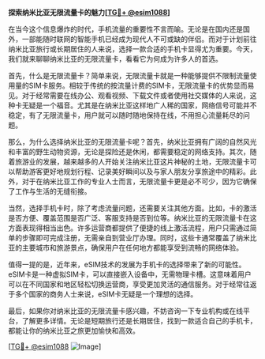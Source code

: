 **探索纳米比亚无限流量卡的魅力[[TG💪+ @esim1088](https://t.me/s/esim1088)]**

在当今这个信息爆炸的时代，手机流量的重要性不言而喻。无论是在国内还是国外，一部能随时联网的智能手机已经成为现代人不可或缺的伴侣。而对于计划前往纳米比亚旅行或长期居住的人来说，选择一款合适的手机卡显得尤为重要。今天，我们就来聊聊纳米比亚的无限流量卡，看看它为何成为许多人的首选。

首先，什么是无限流量卡？简单来说，无限流量卡就是一种能够提供不限制流量使用量的SIM卡服务。相较于传统的按流量计费的SIM卡，无限流量卡的优势显而易见。对于经常需要在线办公、观看视频、下载文件或者使用社交媒体的人来说，这种卡无疑是一个福音。尤其是在纳米比亚这样地广人稀的国家，网络信号可能并不稳定，有了无限流量卡，用户就可以随时随地保持在线，不用担心流量耗尽的问题。

那么，为什么选择纳米比亚的无限流量卡呢？首先，纳米比亚拥有广阔的自然风光和丰富的野生动物资源，无论是探险还是休闲，都需要稳定的网络支持。其次，随着旅游业的发展，越来越多的人开始关注纳米比亚这片神秘的土地，无限流量卡可以帮助游客更好地规划行程、记录美好瞬间以及与家人朋友分享旅途中的精彩。此外，对于在纳米比亚工作的专业人士而言，无限流量卡更是必不可少，因为它确保了工作与生活的无缝衔接。

当然，选择手机卡时，除了考虑流量问题，还需要关注其他方面。比如，卡的激活是否方便、覆盖范围是否广泛、客服支持是否到位等。纳米比亚的无限流量卡在这方面表现得相当出色。许多运营商都提供了便捷的线上激活流程，用户只需通过简单的步骤即可完成注册，无需亲自到营业厅办理。同时，这些卡通常覆盖了纳米比亚的主要城市和旅游景点，确保用户在任何地方都能享受到流畅的网络体验。

值得一提的是，近年来，eSIM技术的发展为手机卡的选择带来了新的可能性。eSIM卡是一种虚拟SIM卡，可以直接嵌入设备中，无需物理卡槽。这意味着用户可以在不同国家和地区轻松切换运营商，享受更加灵活的通信服务。对于经常往返于多个国家的商务人士来说，eSIM卡无疑是一个理想的选择。

最后，如果你对纳米比亚的无限流量卡感兴趣，不妨咨询一下专业机构或在线平台，了解更多详情。无论是短期旅行还是长期居住，找到一款适合自己的手机卡，都能让你的纳米比亚之旅更加愉快和高效。

[[TG💪+ @esim1088](https://t.me/s/esim1088) ![Image](https://i.postimg.cc/4NQfJmqS/Snipaste-2025-05-13-00-14-12.png)]
